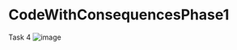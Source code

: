 # CodeWithConsequencesPhase1
Task 4 
![image](https://user-images.githubusercontent.com/109974757/236275125-7e662952-5566-4297-8ae3-e55913bf4ade.png)
